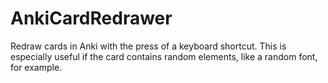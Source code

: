 # AnkiCardRedrawer
Redraw cards in Anki with the press of a keyboard shortcut. This is especially useful if the card contains random elements, like a random font, for example.

